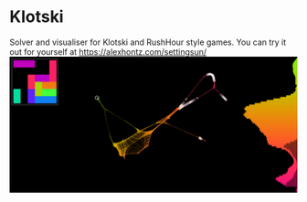 # Klotski
Solver and visualiser for Klotski and RushHour style games.
You can try it out for yourself at https://alexhontz.com/settingsun/
![Sample](sample.png?raw=true "Sample")
